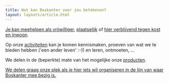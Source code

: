 ```yaml
---
title: Wat kan Boskanter voor jou betekenen?
layout: layouts/article.html
---
```

[Je kan meehelpen als vrijwilliger](/nl/volunteer), [plaatselijk](/nl/volunteer/local) of [hier verblijvend tegen kost en inwoon](/nl/volunteer/stay).

Op onze [activiteiten](activities) kan je komen kennismaken, proeven van wat we te bieden hebben ('een ander leven' :-)) en leren, ontmoeten, ...

We delen in de (beperkte) mate van het mogelijke onze [producten](products).

[We delen graag onze plek als je hier iets wil organiseren in de lijn van waar Boskanter mee bezig is.](location)
